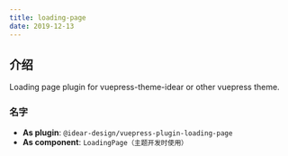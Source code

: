 ```yaml
---
title: loading-page
date: 2019-12-13
---
```


## 介绍

Loading page plugin for vuepress-theme-idear or other vuepress theme.

### 名字

- **As plugin**: `@idear-design/vuepress-plugin-loading-page`
- **As component**: `LoadingPage（主题开发时使用）`